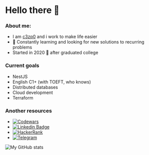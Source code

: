 # Hello there 👋

### About me:
 - I am [c3zp0](https://www.linkedin.com/in/c3zp0/) and i work to make life easier
- 📖 Constantly learning  and looking for new solutions to recurring problems 
- Started in 2020 🦠 after graduated college


### Current goals
 - NestJS
 - English C1+ (with TOEFT, who knows)
 - Distributed databases
 - Cloud development
 - Terraform

### Another resources
- [![Codewars](https://img.shields.io/badge/Codewars-B1361E?style=for-the-badge&logo=codewars&logoColor=grey)](https://www.codewars.com/users/c3zp0)
- [![Linkedin Badge](https://img.shields.io/badge/linkedin%20-%230077B5.svg?&style=for-the-badge&logo=linkedin&logoColor=white)](https://www.linkedin.com/in/c3zp0/)
- [![HackerRank](https://img.shields.io/badge/-Hackerrank-2EC866?style=for-the-badge&logo=HackerRank&logoColor=white)](https://www.hackerrank.com/siarhei_me)
- [![Telegram](https://img.shields.io/badge/Telegram-2CA5E0?style=for-the-badge&logo=telegram&logoColor=white)](t.me/c3zp0) 

![My GitHub stats](https://github-readme-stats.vercel.app/api?username=c3zp0&show_icons=true&theme=dark)
